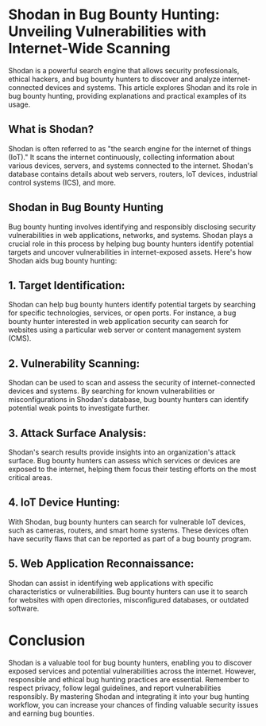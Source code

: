 # Shodan in Bug Bounty Hunting: Unveiling Vulnerabilities with Internet-Wide Scanning
Shodan is a powerful search engine that allows security professionals, ethical hackers, and bug bounty hunters to discover and analyze internet-connected devices and systems. This article explores Shodan and its role in bug bounty hunting, providing explanations and practical examples of its usage.

## What is Shodan?
Shodan is often referred to as "the search engine for the internet of things (IoT)." It scans the internet continuously, collecting information about various devices, servers, and systems connected to the internet. Shodan's database contains details about web servers, routers, IoT devices, industrial control systems (ICS), and more.

## Shodan in Bug Bounty Hunting
Bug bounty hunting involves identifying and responsibly disclosing security vulnerabilities in web applications, networks, and systems. Shodan plays a crucial role in this process by helping bug bounty hunters identify potential targets and uncover vulnerabilities in internet-exposed assets. Here's how Shodan aids bug bounty hunting:

## 1. Target Identification:
Shodan can help bug bounty hunters identify potential targets by searching for specific technologies, services, or open ports. For instance, a bug bounty hunter interested in web application security can search for websites using a particular web server or content management system (CMS).

## 2. Vulnerability Scanning:
Shodan can be used to scan and assess the security of internet-connected devices and systems. By searching for known vulnerabilities or misconfigurations in Shodan's database, bug bounty hunters can identify potential weak points to investigate further.

## 3. Attack Surface Analysis:
Shodan's search results provide insights into an organization's attack surface. Bug bounty hunters can assess which services or devices are exposed to the internet, helping them focus their testing efforts on the most critical areas.

## 4. IoT Device Hunting:

With Shodan, bug bounty hunters can search for vulnerable IoT devices, such as cameras, routers, and smart home systems. These devices often have security flaws that can be reported as part of a bug bounty program.

## 5. Web Application Reconnaissance:
Shodan can assist in identifying web applications with specific characteristics or vulnerabilities. Bug bounty hunters can use it to search for websites with open directories, misconfigured databases, or outdated software.
# Conclusion
Shodan is a valuable tool for bug bounty hunters, enabling you to discover exposed services and potential vulnerabilities across the internet. However, responsible and ethical bug hunting practices are essential. Remember to respect privacy, follow legal guidelines, and report vulnerabilities responsibly. By mastering Shodan and integrating it into your bug hunting workflow, you can increase your chances of finding valuable security issues and earning bug bounties.